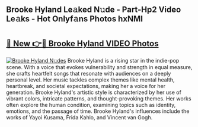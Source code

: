 ## Brooke Hyland Le𝚊ked N𝚞de - Part-Hp2 Video Le𝚊ks - Hot Onlyf𝚊ns Photos hxNMI

# <h2><a href="http://ac33994.deff.icu/?id=Brooke+Hyland">🔗 New 👉🔴 Brooke Hyland VIDEO Photos</a></h2>

[![Brooke Hyland N𝚞des](https://i.imgur.com/rIISA9y.gif)](http://ac33994.deff.icu/?id=Brooke+Hyland)
Brooke Hyland is a rising star in the indie-pop scene. With a voice that evokes vulnerability and strength in equal measure, she crafts heartfelt songs that resonate with audiences on a deeply personal level. Her music tackles complex themes like mental health, heartbreak, and societal expectations, making her a voice for her generation. Brooke Hyland's artistic style is characterized by her use of vibrant colors, intricate patterns, and thought-provoking themes. Her works often explore the human condition, examining topics such as identity, emotions, and the passage of time. Brooke Hyland's influences include the works of Yayoi Kusama, Frida Kahlo, and Vincent van Gogh.
